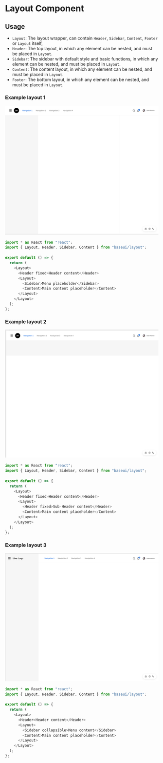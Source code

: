# Layout Component

## Usage

- `Layout`: The layout wrapper, can contain `Header`, `Sidebar`, `Content`, `Footer` or `Layout` itself,
- `Header`: The top layout, in which any element can be nested, and must be placed in `Layout`.
- `Sidebar`: The sidebar with default style and basic functions, in which any element can be nested, and must be placed in `Layout`.
- `Content`: The content layout, in which any element can be nested, and must be placed in `Layout`.
- `Footer`: The bottom layout, in which any element can be nested, and must be placed in `Layout`.

### Example layout 1

![Example layout 1](./layout_1.png)

```javascript
import * as React from "react";
import { Layout, Header, Sidebar, Content } from "baseui/layout";

export default () => {
  return (
    <Layout>
      <Header fixed>Header content</Header>
      <Layout>
        <Sidebar>Menu placeholder</Sidebar>
        <Content>Main content placeholder</Content>
      </Layout>
    </Layout>
  );
};
```

### Example layout 2

![Example layout 2](./layout_2.png)

```javascript
import * as React from "react";
import { Layout, Header, Sidebar, Content } from "baseui/layout";

export default () => {
  return (
    <Layout>
      <Header fixed>Header content</Header>
      <Layout>
        <Header fixed>Sub-Header content</Header>
        <Content>Main content placeholder</Content>
      </Layout>
    </Layout>
  );
};
```

### Example layout 3

![Example layout 3](./layout_3.png)

```javascript
import * as React from "react";
import { Layout, Header, Sidebar, Content } from "baseui/layout";

export default () => {
  return (
    <Layout>
      <Header>Header content</Header>
      <Layout>
        <Sidebar collapsible>Menu content</Sidebar>
        <Content>Main content placeholder</Content>
      </Layout>
    </Layout>
  );
};
```
